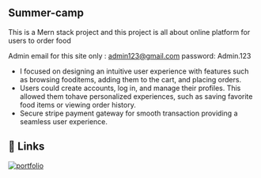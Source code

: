 
## Summer-camp

This is a Mern stack project and this project is all about online platform for users to order
food

Admin email for this site only : admin123@gmail.com
password: Admin.123

- I focused on designing an intuitive user experience with features such as browsing fooditems, adding them to the cart, and placing orders.
- Users could create accounts, log in, and manage their profiles. This allowed them tohave personalized experiences, such as saving favorite food items or viewing order history.
- Secure stripe payment gateway for smooth transaction providing a seamless user experience.

## 🔗 Links
[![portfolio](https://img.shields.io/badge/my_portfolio-000?style=for-the-badge&logo=ko-fi&logoColor=white)](https://foodie-shop-110b4.web.app)


